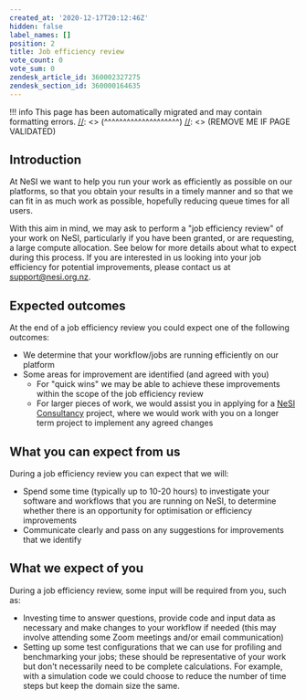 ```yaml
---
created_at: '2020-12-17T20:12:46Z'
hidden: false
label_names: []
position: 2
title: Job efficiency review
vote_count: 0
vote_sum: 0
zendesk_article_id: 360002327275
zendesk_section_id: 360000164635
---
```




[//]: <> (REMOVE ME IF PAGE VALIDATED)
[//]: <> (vvvvvvvvvvvvvvvvvvvv)
!!! info
    This page has been automatically migrated and may contain formatting errors.
[//]: <> (^^^^^^^^^^^^^^^^^^^^)
[//]: <> (REMOVE ME IF PAGE VALIDATED)

<h2>Introduction</h2>
<p>At NeSI we want to help you run your work as efficiently as possible on our platforms, so that you obtain your results in a timely manner and so that we can fit in as much work as possible, hopefully reducing queue times for all users.</p>
<p>With this aim in mind, we may ask to perform a "job efficiency review" of your work on NeSI, particularly if you have been granted, or are requesting, a large compute allocation. See below for more details about what to expect during this process. If you are interested in us looking into your job efficiency for potential improvements, please contact us at <a href="mailto:support@nesi.org.nz" target="_blank" rel="noopener">support@nesi.org.nz</a>.</p>
<h2>Expected outcomes</h2>
<p>At the end of a job efficiency review you could expect one of the following outcomes:</p>
<ul>
<li>We determine that your workflow/jobs are running efficiently on our platform</li>
<li>Some areas for improvement are identified (and agreed with you)
<ul>
<li>For "quick wins" we may be able to achieve these improvements within the scope of the job efficiency review</li>
<li>For larger pieces of work, we would assist you in applying for a <a href="https://support.nesi.org.nz/hc/en-gb/articles/360000751916-Consultancy" target="_blank" rel="noopener">NeSI Consultancy</a> project, where we would work with you on a longer term project to implement any agreed changes</li>
</ul>
</li>
</ul>
<h2>What you can expect from us</h2>
<p>During a job efficiency review you can expect that we will:</p>
<ul>
<li>Spend some time (typically up to 10-20 hours) to investigate your software and workflows that you are running on NeSI, to determine whether there is an opportunity for optimisation or efficiency improvements</li>
<li>Communicate clearly and pass on any suggestions for improvements that we identify</li>
</ul>
<h2>What we expect of you</h2>
<p>During a job efficiency review, some input will be required from you, such as:</p>
<ul>
<li>Investing time to answer questions, provide code and input data as necessary and make changes to your workflow if needed (this may involve attending some Zoom meetings and/or email communication)</li>
<li>Setting up some test configurations that we can use for profiling and benchmarking your jobs; these should be representative of your work but don't necessarily need to be complete calculations. For example, with a simulation code we could choose to reduce the number of time steps but keep the domain size the same.</li>
</ul>